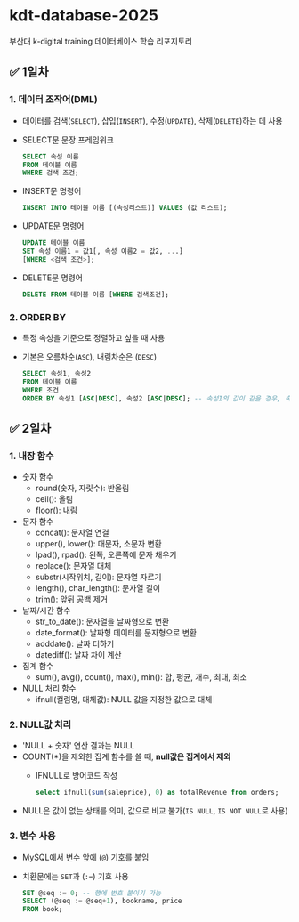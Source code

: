 # kdt-database-2025
부산대 k-digital training 데이터베이스 학습 리포지토리

## :white_check_mark: 1일차
### 1. 데이터 조작어(DML)
- 데이터를 검색(`SELECT`), 삽입(`INSERT`), 수정(`UPDATE`), 삭제(`DELETE`)하는 데 사용
- SELECT문 문장 프레임워크
    
    ```sql
    SELECT 속성 이름
    FROM 테이블 이름
    WHERE 검색 조건;
    ```
- INSERT문 명령어

     ```sql
    INSERT INTO 테이블 이름 [(속성리스트)] VALUES (값 리스트);
    ```
- UPDATE문 명령어

     ```sql
    UPDATE 테이블 이름
    SET 속성 이름1 = 값1[, 속성 이름2 = 값2, ...]
    [WHERE <검색 조건>];
    ```
- DELETE문 명령어

    ```sql
    DELETE FROM 테이블 이름 [WHERE 검색조건];
    ```

### 2. ORDER BY
- 특정 속성을 기준으로 정렬하고 싶을 때 사용
- 기본은 오름차순(`ASC`), 내림차순은 (`DESC`)
    
    ```sql
    SELECT 속성1, 속성2
    FROM 테이블 이름
    WHERE 조건
    ORDER BY 속성1 [ASC|DESC], 속성2 [ASC|DESC]; -- 속성1의 값이 같을 경우, 속성2로 정렬
    ```

## :white_check_mark: 2일차
### 1. 내장 함수
- 숫자 함수
    - round(숫자, 자릿수): 반올림
    - ceil(): 올림
    - floor(): 내림
- 문자 함수
    - concat(): 문자열 연결
    - upper(), lower(): 대문자, 소문자 변환
    - lpad(), rpad(): 왼쪽, 오른쪽에 문자 채우기
    - replace(): 문자열 대체
    - substr(시작위치, 길이): 문자열 자르기
    - length(), char_length(): 문자열 길이
    - trim(): 앞뒤 공백 제거
- 날짜/시간 함수
    - str_to_date(): 문자열을 날짜형으로 변환
    - date_format(): 날짜형 데이터를 문자형으로 변환
    - adddate(): 날짜 더하기
    - datediff(): 날짜 차이 계산
- 집계 함수
    - sum(), avg(), count(), max(), min(): 합, 평균, 개수, 최대, 최소
- NULL 처리 함수
    - ifnull(컬럼명, 대체값): NULL 값을 지정한 값으로 대체

### 2. NULL값 처리
- 'NULL + 숫자' 연산 결과는 NULL
- COUNT(*)을 제외한 집계 함수를 쓸 때, **null값은 집계에서 제외**
    - IFNULL로 방어코드 작성

        ```sql
        select ifnull(sum(saleprice), 0) as totalRevenue from orders;
        ```
- NULL은 값이 없는 상태를 의미, 값으로 비교 불가(`IS NULL`, `IS NOT NULL`로 사용)

### 3. 변수 사용
- MySQL에서 변수 앞에 (`@`) 기호를 붙임
- 치환문에는 `SET`과 (`:=`) 기호 사용
    
    ```sql
    SET @seq := 0; -- 행에 번호 붙이기 가능
    SELECT (@seq := @seq+1), bookname, price
    FROM book;
    ```